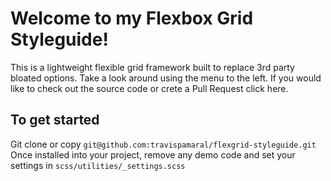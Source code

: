 # Welcome to my Flexbox Grid Styleguide!

This is a lightweight flexible grid framework built to replace 3rd party bloated options.
Take a look around using the menu to the left. If you would like to check out the source code or crete a Pull Request click here.

## To get started

Git clone or copy ```git@github.com:travispamaral/flexgrid-styleguide.git```
Once installed into your project, remove any demo code and set your settings in ```scss/utilities/_settings.scss```
